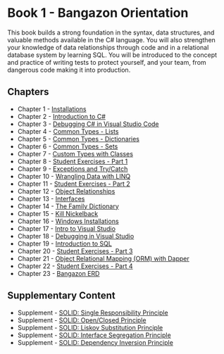 # Book 1 - Bangazon Orientation

This book builds a strong foundation in the syntax, data structures, and valuable methods available in the C# language. You will also strengthen your knowledge of data relationships through code and in a relational database system by learning SQL. You will be introduced to the concept and practice of writing tests to protect yourself, and your team, from dangerous code making it into production.

## Chapters

* Chapter 1 - [Installations](./chapters/INSTALLATIONS.md)
* Chapter 2 - [Introduction to C#](./chapters/CSHARP_INTRO.md)
* Chapter 3 - [Debugging C# in Visual Studio Code](./chapters/DEBUGGING_VSCODE.md)
* Chapter 4 - [Common Types - Lists](./chapters/DATA_STRUCTURES_LIST.md)
* Chapter 5 - [Common Types - Dictionaries](./chapters/DATA_STRUCTURES_DICTIONARY.md)
* Chapter 6 - [Common Types - Sets](./chapters/DATA_STRUCTURES_SET.md)
* Chapter 7 - [Custom Types with Classes](./chapters/CLASSES_INTRO.md)
* Chapter 8 - [Student Exercises - Part 1](./chapters/STUDENT_EXERCISES_TYPES.md)
* Chapter 9 - [Exceptions and Try/Catch](./chapters/TRY_CATCH_INTRO.md)
* Chapter 10 - [Wrangling Data with LINQ](./chapters/LINQ_INTRO.md)
* Chapter 11 - [Student Exercises - Part 2](./chapters/STUDENT_EXERCISES_LINQ.md)
* Chapter 12 - [Object Relationships](./chapters/RELATIONSHIPS.md)
* Chapter 13 - [Interfaces](./chapters/INTERFACES_INTRO.md)
* Chapter 14 - [The Family Dictionary](./chapters/FAMILY_DICTIONARY.md)
* Chapter 15 - [Kill Nickelback](./chapters/KILL_NICKELBACK.md)
* Chapter 16 - [Windows Installations](./chapters/WINDOWS_PRO_INSTALLS.md)
* Chapter 17 - [Intro to Visual Studio](./chapters/VISUAL_STUDIO.md)
* Chapter 18 - [Debugging in Visual Studio](./chapters/DEBUGGING_VS.md)
* Chapter 19 - [Introduction to SQL](./chapters/SQL_INTRO.md)
* Chapter 20 - [Student Exercises - Part 3](./chapters/STUDENT_EXERCISES_SQL.md)
* Chapter 21 - [Object Relational Mapping (ORM) with Dapper](./chapters/DAPPER_INTRO.md)
* Chapter 22 - [Student Exercises - Part 4](./chapters/STUDENT_EXERCISES_DAPPER.md)
* Chapter 23 - [Bangazon ERD](./chapters/BANGAZON_ERD.md)

## Supplementary Content

* Supplement - [SOLID: Single Responsibility Principle](./chapters/SINGLE_RESPONSIBILITY_PRINCIPLE.md)
* Supplement - [SOLID: Open/Closed Principle](./chapters/OPEN_CLOSED_PRINCIPLE.md)
* Supplement - [SOLID: Liskov Substitution Principle](./chapters/LISKOV_SUBSTITUTION_PRINCIPLE.md)
* Supplement - [SOLID: Interface Segregation Principle](./chapters/INTERFACE_SEGREGATION_PRINCIPLE.md)
* Supplement - [SOLID: Dependency Inversion Principle](./chapters/DEPENDENCY_INVERSION_PRINCIPLE.md)
